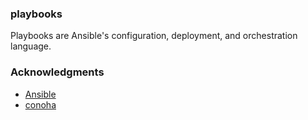 ### playbooks
Playbooks are Ansible's configuration, deployment, and orchestration language. 
### Acknowledgments
 * [Ansible](http://docs.ansible.com/ansible/playbooks.html)
 * [conoha](https://www.conoha.jp/)
